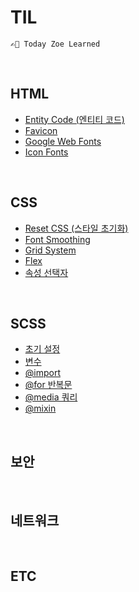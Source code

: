 # TIL
    ✍🏻 Today Zoe Learned

<br>

## HTML
+ [Entity Code (엔티티 코드)](./HTML/Entity-Code.md)
+ [Favicon](./HTML/Favicon.md)
+ [Google Web Fonts](./HTML/Google-Web-Fonts.md)
+ [Icon Fonts](./HTML/Icon-Fonts.md)

<br>

## CSS
+ [Reset CSS (스타일 초기화)](./CSS/Reset-CSS.md)
+ [Font Smoothing](./CSS/Font-Smoothing.md)
+ [Grid System](./CSS/Grid-System.md)
+ [Flex](./CSS/Flex.md)
+ [속성 선택자](./CSS/Attribute-Selector.md)

<br>

## SCSS
+ [초기 설정](./SCSS/Settings.md)
+ [변수](./SCSS/Variable.md)
+ [@import](./SCSS/Import.md)
+ [@for 반복문](./SCSS/For.md)
+ [@media 쿼리](./SCSS/Media-Query.md)
+ [@mixin](./SCSS/Mixin.md)


<br>

## 보안

<br>

## 네트워크

<br>

## ETC